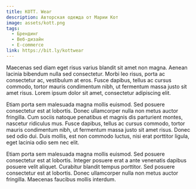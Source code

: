 ```yaml
---
title: KOTT. Wear
description: Авторская одежда от Марии Кот
image: assets/kott.png
tags:
  - Брендинг
  - Веб-дизайн
  - E-commerce
link: https://bit.ly/kottwear
---
```


Maecenas sed diam eget risus varius blandit sit amet non magna. Aenean lacinia bibendum nulla sed consectetur. Morbi leo risus, porta ac consectetur ac, vestibulum at eros. Fusce dapibus, tellus ac cursus commodo, tortor mauris condimentum nibh, ut fermentum massa justo sit amet risus. Lorem ipsum dolor sit amet, consectetur adipiscing elit.

Etiam porta sem malesuada magna mollis euismod. Sed posuere consectetur est at lobortis. Donec ullamcorper nulla non metus auctor fringilla. Cum sociis natoque penatibus et magnis dis parturient montes, nascetur ridiculus mus. Fusce dapibus, tellus ac cursus commodo, tortor mauris condimentum nibh, ut fermentum massa justo sit amet risus. Donec sed odio dui. Duis mollis, est non commodo luctus, nisi erat porttitor ligula, eget lacinia odio sem nec elit.

Etiam porta sem malesuada magna mollis euismod. Sed posuere consectetur est at lobortis. Integer posuere erat a ante venenatis dapibus posuere velit aliquet. Curabitur blandit tempus porttitor. Sed posuere consectetur est at lobortis. Donec ullamcorper nulla non metus auctor fringilla. Maecenas faucibus mollis interdum.

